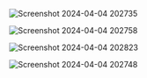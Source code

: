 ![Screenshot 2024-04-04 202735](https://github.com/Amisha0971/ANIMATED-QUOTE-MESSAGE-HTML-CSS/assets/136344215/8b9f093d-d4d6-4170-b6f9-d7ea0c220dfb)

![Screenshot 2024-04-04 202758](https://github.com/Amisha0971/ANIMATED-QUOTE-MESSAGE-HTML-CSS/assets/136344215/3aabb192-724e-43bc-8ea7-cea63d051a1e)

![Screenshot 2024-04-04 202823](https://github.com/Amisha0971/ANIMATED-QUOTE-MESSAGE-HTML-CSS/assets/136344215/29b3e0cc-de27-4da9-a605-1d083d1fcecc)

![Screenshot 2024-04-04 202748](https://github.com/Amisha0971/ANIMATED-QUOTE-MESSAGE-HTML-CSS/assets/136344215/7a3273b4-6571-4090-be73-6b116227ad43)

